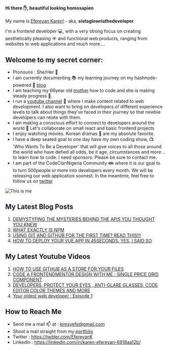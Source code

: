 #### Hi there :hand:, beautiful looking homosapien
My name is [Efereyan Karen!](https://karenefe.netlify.app) - aka, **sistaglowriathedeveloper**

I'm a frontend developer :computer:, with a very strong focus on creating aesthetically pleasing :sunny: and functional web products, ranging from websites to web applications and much more....

## Welcome to my secret corner:
* Pronouns : She/Her :woman:
* I am currently documenting :books: my learning journey on my hashnode-powered :pencil: [blog](https://karenefereyan.hashnode.dev)
* I am teaching my 66year old [mother](https://twitter.com/PatienceEferey1) how to code and she is making steady progress :rocket:.
* I run a [youtube channel](https://www.youtube.com/results?search_query=karen+efereyan) :microphone: where I make content related to web development. I also want to bring on developers of different experience levels to talk about things they've faced in their journey so that newbie developers can relate with them.
* I am making a conscious effort to connect to developers around the world :checkered_flag: Let's collaborate on small react and basic frontend projects
* I enjoy watching movies. Korean dramas :dvd: are my absolute favorite.
* I have a deep seated goal to one day have my own coding show, :tv: 'Who Wants To Be a Developer' that will give voices to all those around the world who have defied all odds, be it age, circumstances and more .. to learn how to code. I need sponsors. Please be sure to contact me. 
* I am part of the CodeClanNigeria Community :family: where it is our goal to to turn 500people or more into developers every month. We will be releasing our web application soonest. In the meantime, feel free to follow us on [twitter](https://twitter.com/codeclannigeria)

![This is me](https://karenefe.netlify.app/assets/pic1.jpg)


## My Latest Blog Posts
1. [DEMYSTYFING THE MYSTERIES BEHIND THE APIS YOU THOUGHT YOU KNEW](https://karenefereyan.hashnode.dev/demystyfing-the-mysteries-behind-the-apis-you-thought-you-knew-ckddao89z00luyss119jpgthw)
2. [WHAT EXACTLY IS NPM](https://karenefereyan.hashnode.dev/what-exactly-is-npm-ckda3mnhg00csnns115jvb3xd)
3. [USING GIT AND GITHUB FOR THE FIRST TIME? READ THIS!!!](https://karenefereyan.hashnode.dev/using-git-and-github-for-the-first-time-read-this-ckc8qfft700e9ups1ffombsjs?guid=none&deviceId=68cdfd23-edd0-4d1a-8af4-58a9d61c8619)
4. [HOW TO DEPLOY YOUR VUE APP IN 45SECONDS. YES, I SAID SO](https://karenefereyan.hashnode.dev/how-to-deploy-your-vue-app-in-45seconds-yes-i-said-so-ckcpd888l008g9ss1c8t53rn9?guid=none&deviceId=68cdfd23-edd0-4d1a-8af4-58a9d61c8619)

## My Latest Youtube Videos
1. [HOW TO USE GITHUB AS A STORE FOR YOUR FILES](https://www.youtube.com/watch?v=lBTvt7ZsX38)
2. [CODE A FRONTENDMENTOR DESIGN WITH ME : SINGLE PRICE GRID COMPONENT](https://www.youtube.com/watch?v=XJte6qey9FE&t=151s)
3. [DEVELOPERS, PROTECT YOUR EYES , ANTI-GLARE GLASSES, CODE EDITOR COLOR THEMES AND MORE](https://www.youtube.com/watch?v=AImzkNqfGXk&t=13s)
4. [Your oldest web developer : Episode 1](https://www.youtube.com/watch?v=2WN4oWLYvPg&t=12s)


## How to Reach Me
* Send me a mail :mailbox: at : kimsyefe@gmail.com
* Shoot a mail straight from my [portfolio](http://karenefe.netlify.app)
* Twitter : https://twitter.com/EfereyanK
* Linkedin : https://linkedin.com/in/karen-efereyan-6918aa12b/
